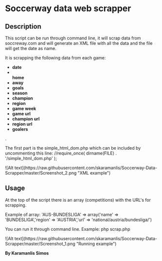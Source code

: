 # Soccerway data web scrapper
<h2>Description</h2>
<p>This script can be run through command line, it will scrap data from soccreway.com and will generate an XML file with all the data and the file will get the date as name.</p>
<p>It is scrapping the following data from each game:
<b><ul><li>date<li></li>home</li><li>away</li><li>goals</li><li>season</li><li>champion</li><li>region</li><li>game week</li><li>game url</li><li>champion url</li><li>region url</li><li>goalers</li></ul></b>.<p>
<p>The first part is the simple_html_dom.php which can be included by uncommenting this line: 
//require_once( dirname(FILE) . '/simple_html_dom.php' );</p>
![Alt text](https://raw.githubusercontent.com/skaramanlis/Soccerway-Data-Scrapper/master/Screenshot_2.png "XML example")
<h2>Usage</h2>
<p>At the top of the script there is an array (competitions) with the URL's for scrapping.</p>
<p>Example of array: 
'AUS-BUNDESLIGA' => array('name' => 'BUNDESLIGA','region' => 'AUSTRIA','url' => 'national/austria/bundesliga/')</p>
<p>You can run it through command line.
Example: php scrap.php </p>
![Alt text](https://raw.githubusercontent.com/skaramanlis/Soccerway-Data-Scrapper/master/Screenshot_1.png "Running example")
<p></p><p></p>
<p><b>By Karamanlis Simos</b></p>
